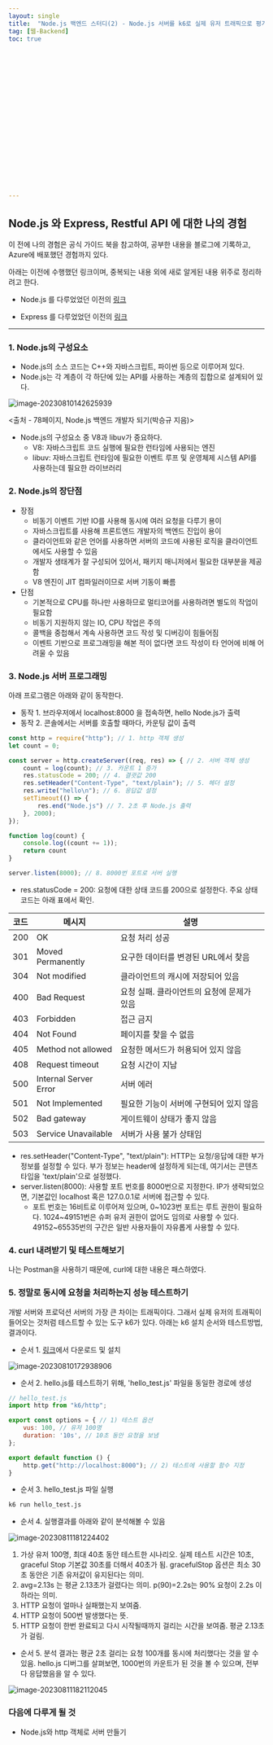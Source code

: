 ```yaml
---
layout: single
title:  "Node.js 백엔드 스터디(2) - Node.js 서버를 k6로 실제 유저 트래픽으로 평가하기"
tag: [웹-Backend]
toc: true 





















---
```


## Node.js  와 Express, Restful API 에 대한 나의 경험

이 전에 나의 경험은 공식 가이드 북을 참고하여, 공부한 내용을 블로그에 기록하고, Azure에 배포했던 경험까지 있다.

아래는 이전에 수행했던 링크이며, 중복되는 내용 외에 새로 알게된 내용 위주로 정리하려고 한다.

- Node.js 를 다루었었던 이전의 [링크](https://dkgkejdrb.github.io/r&d/a4/)

- Express 를 다루었었던 이전의 [링크](https://dkgkejdrb.github.io/r&d/a5/)

------

### 1. Node.js의 구성요소

- Node.js의 소스 코드는 C++와 자바스크립트, 파이썬 등으로 이루어져 있다.
- Node.js는 각 계층이 각 하단에 있는 API를 사용하는 계층의 집합으로 설계되어 있다.

![image-20230810142625939](../../images/2023-08-10-a24/image-20230810142625939.png)

<출처 - 78페이지, Node.js 백엔드 개발자 되기(박승규 지음)>

- Node.js의 구성요소 중 V8과 libuv가 중요하다.
  - V8: 자바스크립트 코드 실행에 필요한 런타임에 사용되는 엔진
  - libuv: 자바스크립트 런타임에 필요한 이벤트 루프 및 운영체제 시스템 API를 사용하는데 필요한 라이브러리



### 2. Node.js의 장단점

- 장점
  - 비동기 이벤트 기반 IO를 사용해 동시에 여러 요청을 다루기 용이
  - 자바스크립트를 사용해 프론트엔드 개발자의 백엔드 진입이 용이
  - 클라이언트와 같은 언어를 사용하면 서버의 코드에 사용된 로직을 클라이언트에서도 사용할 수 있음
  - 개발자 생태계가 잘 구성되어 있어서, 패키지 매니저에서 필요한 대부분을 제공함
  - V8 엔진이 JIT 컴파일러이므로 서버 기동이 빠름
- 단점
  - 기본적으로 CPU를 하나만 사용하므로 멀티코어를 사용하려면 별도의 작업이 필요함
  - 비동기 지원하지 않는 IO, CPU 작업은 주의
  - 콜백을 중첩해서 계속 사용하면 코드 작성 및 디버깅이 힘들어짐
  - 이벤트 기반으로 프로그래밍을 해본 적이 없다면 코드 작성이 타 언어에 비해 어려울 수 있음



### 3. Node.js 서버 프로그래밍

아래 프로그램은 아래와 같이 동작한다.

- 동작 1. 브라우저에서 localhost:8000 을 접속하면, hello Node.js가 출력
- 동작 2. 콘솔에서는 서버를 호출할 때마다, 카운팅 값이 출력

```javascript
const http = require("http"); // 1. http 객체 생성
let count = 0;

const server = http.createServer((req, res) => { // 2. 서버 객체 생성
    count = log(count); // 3. 카운트 1 증가
    res.statusCode = 200; // 4. 결괏값 200
    res.setHeader("Content-Type", "text/plain"); // 5. 헤더 설정
    res.write("hello\n"); // 6. 응답값 설정
    setTimeout(() => {
        res.end("Node.js") // 7. 2초 후 Node.js 출력
    }, 2000);
});

function log(count) {
    console.log((count += 1));
    return count
}

server.listen(8000); // 8. 8000번 포트로 서버 실행
```

- res.statusCode = 200: 요청에 대한 상태 코드를 200으로 설정한다. 주요 상태 코드는 아래 표에서 확인.

| 코드 | 메시지                | 설명                                       |
| ---- | --------------------- | ------------------------------------------ |
| 200  | OK                    | 요청 처리 성공                             |
| 301  | Moved Permanently     | 요구한 데이터를 변경된 URL에서 찾음        |
| 304  | Not modified          | 클라이언트의 캐시에 저장되어 있음          |
| 400  | Bad Request           | 요청 실패. 클라이언트의 요청에 문제가 있음 |
| 403  | Forbidden             | 접근 금지                                  |
| 404  | Not Found             | 페이지를 찾을 수 없음                      |
| 405  | Method not allowed    | 요청한 메서드가 허용되어 있지 않음         |
| 408  | Request timeout       | 요청 시간이 지남                           |
| 500  | Internal Server Error | 서버 에러                                  |
| 501  | Not Implemented       | 필요한 기능이 서버에 구현되어 있지 않음    |
| 502  | Bad gateway           | 게이트웨이 상태가 좋지 않음                |
| 503  | Service Unavailable   | 서버가 사용 불가 상태임                    |



- res.setHeader("Content-Type", "text/plain"): HTTP는 요청/응답에 대한 부가 정보를 설정할 수 있다. 부가 정보는 header에 설정하게 되는데, 여기서는 콘텐츠 타입을 'text/plain'으로 설정했다.
- server.listen(8000): 사용할 포트 번호를 8000번으로 지정한다. IP가 생략되었으면, 기본값인 localhost 혹은 127.0.0.1로 서버에 접근할 수 있다.
  - 포트 번호는 16비트로 이루어져 있으며, 0~1023번 포트는 루트 권한이 필요하다. 1024~49151번은 슈퍼 유저 권한이 없어도 임의로 사용할 수 있다. 49152~65535번의 구간은 일반 사용자들이 자유롭게 사용할 수 있다.



### 4. curl 내려받기 및 테스트해보기

나는 Postman을 사용하기 때문에, curl에 대한 내용은 패스하였다.



### 5. 정말로 동시에 요청을 처리하는지 성능 테스트하기

개발 서버와 프로덕션 서버의 가장 큰 차이는 트래픽이다. 그래서 실제 유저의 트래픽이 들어오는 것처럼 테스트할 수 있는 도구 k6가 있다. 아래는 k6 설치 순서와 테스트방법, 결과이다.



- 순서 1. [링크](https://k6.io/docs/get-started/installation/)에서 다운로드 및 설치

![image-20230810172938906](../../images/2023-08-10-a24/image-20230810172938906.png)



- 순서 2. hello.js를 테스트하기 위해, 'hello_test.js' 파일을 동일한 경로에 생성

```javascript
// hello_test.js
import http from "k6/http";

export const options = { // 1) 테스트 옵션
    vus: 100, // 유저 100명
    duration: '10s', // 10초 동안 요청을 보냄
};

export default function () {
    http.get("http://localhost:8000"); // 2) 테스트에 사용할 함수 지정
}
```



- 순서 3. hello_test.js 파일 실행

```bash
k6 run hello_test.js
```



- 순서 4. 실행결과를 아래와 같이 분석해볼 수 있음

![image-20230811181224402](../../images/2023-08-10-a24/image-20230811181224402.png)

1. 가상 유저 100명, 최대 40초 동안 테스트한 시나리오. 실제 테스트 시간은 10초, graceful Stop 기본값 30초를 더해서 40초가 됨. gracefulStop 옵션은 최소 30초 동안은 기존 유저값이 유지된다는 의미.
2. avg=2.13s 는 평균 2.13초가 걸렸다는 의미. p(90)=2.2s는 90% 요청이 2.2s 이하라는 의미.
3. HTTP 요청이 얼마나 실패했는지 보여줌.
4. HTTP 요청이 500번 발생했다는 뜻. 
5. HTTP 요청이 한번 완료되고 다시 시작될때까지 걸리는 시간을 보여줌. 평균 2.13초가 걸림.



- 순서 5. 분석 결과는 평균 2초 걸리는 요청 100개를 동시에 처리했다는 것을 알 수 있음. hello.js 디버그를 살펴보면, 1000번의 카운트가 된 것을 볼 수 있으며, 전부다 응답했음을 알 수 있다.

![image-20230811182112045](../../images/2023-08-10-a24/image-20230811182112045.png)







### 다음에 다루게 될 것

- Node.js와 http 객체로 서버 만들기









